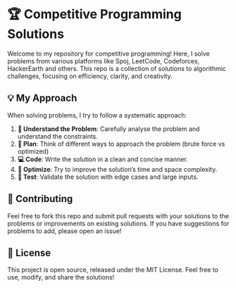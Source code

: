 # 🏆 Competitive Programming Solutions

Welcome to my repository for competitive programming! Here, I solve problems from various platforms like Spoj, LeetCode, Codeforces, HackerEarth and others. This repo is a collection of solutions to algorithmic challenges, focusing on efficiency, clarity, and creativity.


## 💡 My Approach

When solving problems, I try to follow a systematic approach:

1. **🧐 Understand the Problem**: Carefully analyse the problem and understand the constraints.
2. **🧠 Plan**: Think of different ways to approach the problem (brute force vs optimized)
3. **💻 Code**: Write the solution in a clean and concise manner.
4. **🚀 Optimize**: Try to improve the solution’s time and space complexity.
5. **🧪 Test**: Validate the solution with edge cases and large inputs.


## 🤝 Contributing

Feel free to fork this repo and submit pull requests with your solutions to the problems or improvements on existing solutions. If you have suggestions for problems to add, please open an issue!


## 📄 License

This project is open source, released under the MIT License. Feel free to use, modify, and share the solutions!
